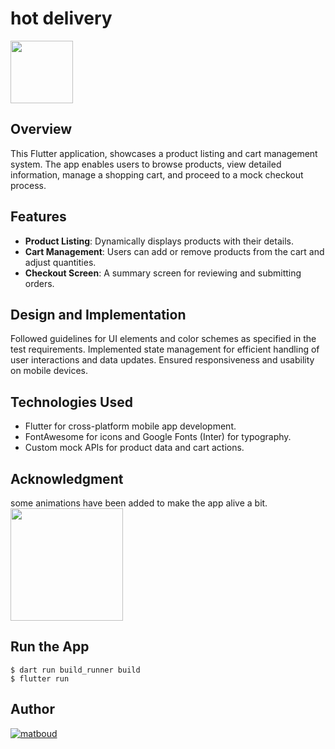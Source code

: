 # hot delivery
<img src="https://github.com/matboud/hot_delivery/assets/24990394/992034d7-7a23-4022-be5e-9606ae154553" width="100">

## Overview
This Flutter application, showcases a product listing and cart management system. The app enables users to browse products, view detailed information, manage a shopping cart, and proceed to a mock checkout process.

## Features
* **Product Listing**: Dynamically displays products with their details.
* **Cart Management**: Users can add or remove products from the cart and adjust quantities.
* **Checkout Screen**: A summary screen for reviewing and submitting orders.

## Design and Implementation
Followed guidelines for UI elements and color schemes as specified in the test requirements.
Implemented state management for efficient handling of user interactions and data updates.
Ensured responsiveness and usability on mobile devices.

## Technologies Used
* Flutter for cross-platform mobile app development.
* FontAwesome for icons and Google Fonts (Inter) for typography.
* Custom mock APIs for product data and cart actions.

## Acknowledgment
some animations have been added to make the app alive a bit. <br>
<img src="https://github.com/matboud/hot_delivery/assets/24990394/873962ae-5911-479f-b4a4-f7c56b2fa55d" width="180">

## Run the App
```
$ dart run build_runner build
$ flutter run
```

## Author
[![matboud](https://avatars.githubusercontent.com/u/24990394?s=96&v=4)](https://github.com/matboud)
